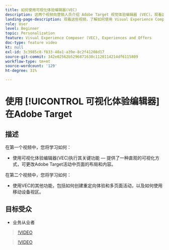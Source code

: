 ```yaml
---
title: 如何使用可视化体验编辑器(VEC)
description: 这两个视频向营销人员介绍 Adobe Target 视觉体验编辑器 (VEC)。观看这些视频，了解如何使用 VEC 创建活动。
landing-page-description: 观看这些视频，了解如何使用 Visual Experience Composer (VEC) 创建活动。
role: User
level: Beginner
topic: Personalization
feature: Visual Experience Composer (VEC), Experiences and Offers
doc-type: feature video
kt: null
exl-id: 3c3985c8-f033-40a1-a39e-8c2f41208d17
source-git-commit: 342e02562b5296871638c1120114214df6115809
workflow-type: tm+mt
source-wordcount: '129'
ht-degree: 31%

---
```


# 使用 [!UICONTROL 可视化体验编辑器] 在Adobe Target

## 描述

在第一个视频中，您将学习如何：

* 使用可视化体验编辑器(VEC)执行其关键功能 — 提供了一种直观的可视化方式，可更改Adobe Target活动中页面的布局和内容。

在第二个视频中，您将学习如何：

* 使用VEC的其他功能，包括如何创建重定向体验和多页面活动，以及如何使用移动设备视区。

## 目标受众

* 业务从业者

>[!VIDEO](https://video.tv.adobe.com/v/17399/?quality=12)

>[!VIDEO](https://video.tv.adobe.com/v/17401/?quality=12)
